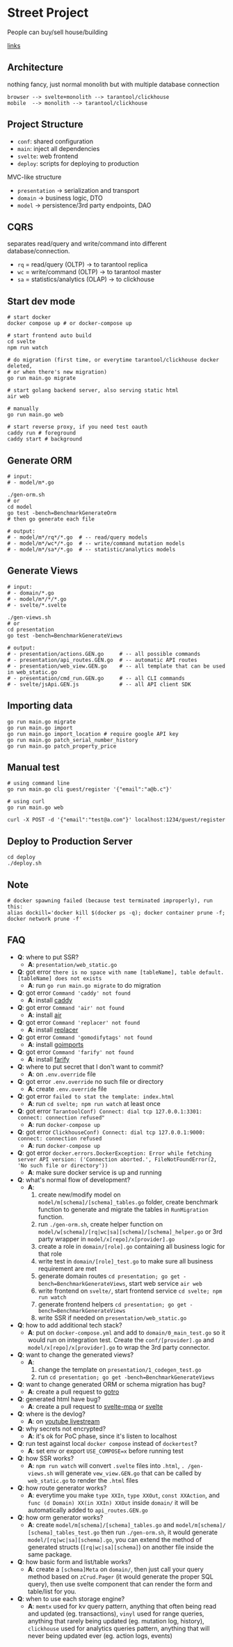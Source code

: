 
# Street Project

People can buy/sell house/building

[links](https://docs.google.com/document/d/1ATjUVawcWBM_axQBJU2Xdcu2WkF4sz9-NSGCSDzBHJ8/edit)

## Architecture

nothing fancy, just normal monolith but with multiple database connection

```
browser --> svelte+monolith --> tarantool/clickhouse
mobile  --> monolith --> tarantool/clickhouse
```

## Project Structure

- `conf`: shared configuration
- `main`: inject all dependencies
- `svelte`: web frontend
- `deploy`: scripts for deploying to production

MVC-like structure

- `presentation` -> serialization and transport
- `domain` -> business logic, DTO
- `model` -> persistence/3rd party endpoints, DAO

## CQRS

separates read/query and write/command into different database/connection.

- `rq` = read/query (OLTP) -> to tarantool replica
- `wc` = write/command (OLTP) -> to tarantool master
- `sa` = statistics/analytics (OLAP) -> to clickhouse

## Start dev mode

```shell
# start docker
docker compose up # or docker-compose up

# start frontend auto build 
cd svelte
npm run watch

# do migration (first time, or everytime tarantool/clickhouse docker deleted, 
# or when there's new migration)
go run main.go migrate

# start golang backend server, also serving static html
air web

# manually
go run main.go web

# start reverse proxy, if you need test oauth
caddy run # foreground
caddy start # background
```

## Generate ORM

```shell
# input: 
# - model/m*.go

./gen-orm.sh
# or
cd model
go test -bench=BenchmarkGenerateOrm
# then go generate each file

# output:
# - model/m*/rq*/*.go  # -- read/query models
# - model/m*/wc*/*.go  # -- write/command mutation models
# - model/m*/sa*/*.go  # -- statistic/analytics models
```

## Generate Views

```shell
# input: 
# - domain/*.go
# - model/m*/*/*.go
# - svelte/*.svelte

./gen-views.sh
# or
cd presentation
go test -bench=BenchmarkGenerateViews 

# output:
# - presentation/actions.GEN.go     # -- all possible commands
# - presentation/api_routes.GEN.go  # -- automatic API routes
# - presentation/web_view.GEN.go    # -- all template that can be used in web_static.go
# - presentation/cmd_run.GEN.go     # -- all CLI commands
# - svelte/jsApi.GEN.js             # -- all API client SDK 
```

## Importing data

```shell
go run main.go migrate
go run main.go import
go run main.go import_location # require google API key
go run main.go patch_serial_number_history
go run main.go patch_property_price

```

## Manual test

```shell
# using command line
go run main.go cli guest/register '{"email":"a@b.c"}'

# using curl
go run main.go web

curl -X POST -d '{"email":"test@a.com"}' localhost:1234/guest/register
```

## Deploy to Production Server

```shell
cd deploy
./deploy.sh
```

## Note

```shell
# docker spawning failed (because test terminated improperly), run this:
alias dockill='docker kill $(docker ps -q); docker container prune -f; docker network prune -f'
```

## FAQ

- **Q**: where to put SSR?
  - **A**: `presentation/web_static.go`
- **Q**: got error `there is no space with name [tableName], table default.
  [tableName] does not exists`
  - **A**: run `go run main.go migrate` to do migration
- **Q**: got error `Command 'caddy' not found`
  - **A**: install [caddy](//caddyserver.com/docs/install)
- **Q**: got error `Command 'air' not found`
  - **A**: install [air](//github.com/cosmtrek/air)
- **Q**: got error `Command 'replacer' not found`
  - **A**: install [replacer](//github.com/kokizzu/replacer)
- **Q**: got error `Command 'gomodifytags' not found`
  - **A**: install [goimports](//github.com/fatih/gomodifytags)
- **Q**: got error `Command 'farify' not found`
  - **A**: install [farify](//github.com/akbarfa49/farify)
- **Q**: where to put secret that I don't want to commit?
  - **A**: on `.env.override` file
- **Q**: got error `.env.override` no such file or directory
  - **A**: create `.env.override` file
- **Q**: got error `failed to stat the template: index.html`
  - **A**: run `cd svelte; npm run watch` at least once
- **Q**: got error `TarantoolConf) Connect: dial tcp 127.0.0.1:3301: connect: connection refused"`
  - **A**: run `docker-compose up`
- **Q**: got error `ClickhouseConf) Connect: dial tcp 127.0.0.1:9000: connect: connection refused`
  - **A**: run `docker-compose up`
- **Q**: got error `docker.errors.DockerException: Error while fetching server API version: ('Connection aborted.', FileNotFoundError(2, 'No such file or directory'))`
  - **A**: make sure docker service is up and running
- **Q**: what's normal flow of development?
  - **A**: 
      1. create new/modify model on `model/m[schema]/[schema]_tables.go` folder, create benchmark function to generate and migrate the tables in `RunMigration` function.
      2. run `./gen-orm.sh`, create helper function on `model/w[schema]/[rq|wc|sa][schema]/[schema]_helper.go` or 3rd party wrapper in `model/x[repo]/x[provider].go`
      3. create a role in `domain/[role].go` containing all business logic for that role
      4. write test in `domain/[role]_test.go` to make sure all business requirement are met
      5. generate domain routes `cd presentation; go get -bench=BenchmarkGenerateViews`, start web service `air web`
      6. write frontend on `svelte/`, start frontend service `cd svelte; npm run watch`
      7. generate frontend helpers `cd presentation; go get -bench=BenchmarkGenerateViews`
      8. write SSR if needed on `presentation/web_static.go`
- **Q**: how to add additional tech stack?
  - **A**: put on `docker-compose.yml` and add to `domain/0_main_test.go` so it would run on integration test. Create the `conf/[provider].go` and `model/x[repo]/x[provider].go` to wrap the 3rd party connector. 
- **Q**: want to change the generated views?
  - **A**: 
      1. change the template on `presentation/1_codegen_test.go`
      2. run `cd presentation; go get -bench=BenchmarkGenerateViews`
- **Q**: want to change generated ORM or schema migration has bug?
  - **A**: create a pull request to [gotro](//github.com/kokizzu/gotro) 
- **Q**: generated html have bug?
  - **A**: create a pull request to [svelte-mpa](//github.com/kokizzu/svelte-mpa) or [svelte](//github.com/sveltejs/svelte)
- **Q**: where is the devlog?
  - **A**: on [youtube livestream](//www.youtube.com/@kokizzu/streams)
- **Q**: why secrets not encrypted?
  - **A**: it's ok for PoC phase, since it's listen to localhost
- **Q**: run test against local `docker compose` instead of `dockertest`?
  - **A**: set env or export `USE_COMPOSE=x` before running test
- **Q**: how SSR works?
  - **A**: `npm run watch` will convert `.svelte` files into `.html`, `.
    /gen-views.sh` will generate `vew_view.GEN.go` that can be called by `web_static.go` to render the `.html` files
- **Q**: how route generator works?
  - **A**: everytime you make `type XXIn`, `type XXOut`, `const XXAction`, 
    and `func (d Domain) XX(in XXIn) XXOut` inside `domain/` it will be 
    automatically 
    added 
    to `api_routes.GEN.go`
- **Q**: how orm generator works?
  - **A**: create `model/m[schema]/[schema]_tables.go` and `model/m[schema]/
    [schema]_tables_test.go` then run `./gen-orm.sh`, it would generate 
    `model/[rq|wc|sa][schema].go`, you can extend the method of generated 
    structs (`[rq|wc|sa][schema]`) on another file inside the same package.
- **Q**: how basic form and list/table works?
  - **A**: create a `[schema]Meta` on `domain/`, then just call your query 
    method based on `zCrud.Pager` (it would generate the proper SQL query), 
    then use svelte component that can render the form and table/list for you.
- **Q**: when to use each storage engine?
  - **A**: `memtx` used for kv query pattern, anything that often being read 
    and updated (eg. transactions), `vinyl` used for range queries, anything 
    that rarely being updated (eg. mutation log, history), `clickhouse` used 
    for analytics queries pattern, anything that will never being updated 
    ever (eg. action logs, events)